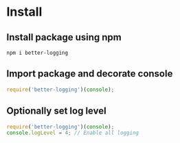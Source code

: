 # Install

## Install package using npm

```
npm i better-logging
```

## Import package and decorate console

```js
require('better-logging')(console);
```

## Optionally set log level

```js
require('better-logging')(console);
console.logLevel = 4; // Enable all logging
```
